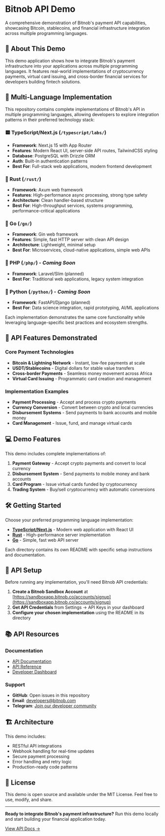 # Bitnob API Demo

A comprehensive demonstration of Bitnob's payment API capabilities, showcasing Bitcoin, stablecoins, and financial infrastructure integration across multiple programming languages.

## 🚀 About This Demo

This demo application shows how to integrate Bitnob's payment infrastructure into your applications across multiple programming languages. It features real-world implementations of cryptocurrency payments, virtual card issuing, and cross-border financial services for developers building fintech solutions.

## 🌟 Multi-Language Implementation

This repository contains complete implementations of Bitnob's API in multiple programming languages, allowing developers to explore integration patterns in their preferred technology stack:

### 🟨 TypeScript/Next.js (`/typescript/labs/`)
- **Framework**: Next.js 15 with App Router
- **Features**: Modern React UI, server-side API routes, TailwindCSS styling
- **Database**: PostgreSQL with Drizzle ORM
- **Auth**: Built-in authentication patterns
- **Best For**: Full-stack web applications, modern frontend development

### 🦀 Rust (`/rust/`)  
- **Framework**: Axum web framework
- **Features**: High-performance async processing, strong type safety
- **Architecture**: Clean handler-based structure
- **Best For**: High-throughput services, systems programming, performance-critical applications

### 🐹 Go (`/go/`)
- **Framework**: Gin web framework  
- **Features**: Simple, fast HTTP server with clean API design
- **Architecture**: Lightweight, minimal setup
- **Best For**: Microservices, cloud-native applications, simple web APIs

### 🐘 PHP (`/php/`) - *Coming Soon*
- **Framework**: Laravel/Slim (planned)
- **Best For**: Traditional web applications, legacy system integration

### 🐍 Python (`/python/`) - *Coming Soon*
- **Framework**: FastAPI/Django (planned)
- **Best For**: Data science integration, rapid prototyping, AI/ML applications

Each implementation demonstrates the same core functionality while leveraging language-specific best practices and ecosystem strengths.

## 🎯 API Features Demonstrated

### Core Payment Technologies
- **Bitcoin & Lightning Network** - Instant, low-fee payments at scale
- **USDT/Stablecoins** - Digital dollars for stable value transfers
- **Cross-border Payments** - Seamless money movement across Africa
- **Virtual Card Issuing** - Programmatic card creation and management

### Implementation Examples
- **Payment Processing** - Accept and process crypto payments
- **Currency Conversion** - Convert between crypto and local currencies
- **Disbursement Systems** - Send payments to bank accounts and mobile money
- **Card Management** - Issue, fund, and manage virtual cards

## 💻 Demo Features

This demo includes complete implementations of:

1. **Payment Gateway** - Accept crypto payments and convert to local currency
2. **Disbursement System** - Send payments to mobile money and bank accounts
3. **Card Program** - Issue virtual cards funded by cryptocurrency
4. **Trading System** - Buy/sell cryptocurrency with automatic conversions

## 🛠️ Getting Started

Choose your preferred programming language implementation:

- **[TypeScript/Next.js](typescript/labs/README.md)** - Modern web application with React UI
- **[Rust](rust/README.md)** - High-performance server implementation  
- **[Go](go/README.md)** - Simple, fast web API server

Each directory contains its own README with specific setup instructions and documentation.

## 🔑 API Setup

Before running any implementation, you'll need Bitnob API credentials:

1. **Create a Bitnob Sandbox Account** at [https://sandboxapp.bitnob.co/accounts/signup](https://sandboxapp.bitnob.co/accounts/signup)
2. **Get API Credentials** from Settings → API Keys in your dashboard
3. **Configure your chosen implementation** using the README in its directory

## 📚 API Resources

### Documentation
- [API Documentation](https://www.bitnob.dev/docs/genesis/overview)
- [API Reference](https://www.bitnob.dev/api-reference/authentication)
- [Developer Dashboard](https://sandboxapp.bitnob.co)

### Support
- **GitHub**: Open issues in this repository
- **Email**: developers@bitnob.com
- **Telegram**: [Join our developer community](https://t.me/+QZEsH1DBhC04YjE0)

## 🏗️ Architecture

This demo includes:
- RESTful API integrations
- Webhook handling for real-time updates
- Secure payment processing
- Error handling and retry logic
- Production-ready code patterns

## 📄 License

This demo is open source and available under the MIT License. Feel free to use, modify, and share.

---

**Ready to integrate Bitnob's payment infrastructure?** Run this demo locally and start building your financial application today.

[View API Docs →](https://www.bitnob.dev/docs/genesis/overview)
